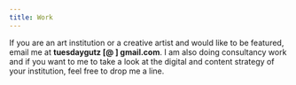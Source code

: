 ```yaml
---
title: Work
---
```


If you are an art institution or a creative artist and would like to be featured, email me at **tuesdaygutz [@ ] gmail.com**. I am also doing consultancy work and if you want to me to take a look at the digital and content strategy of your institution, feel free to drop me a line.
